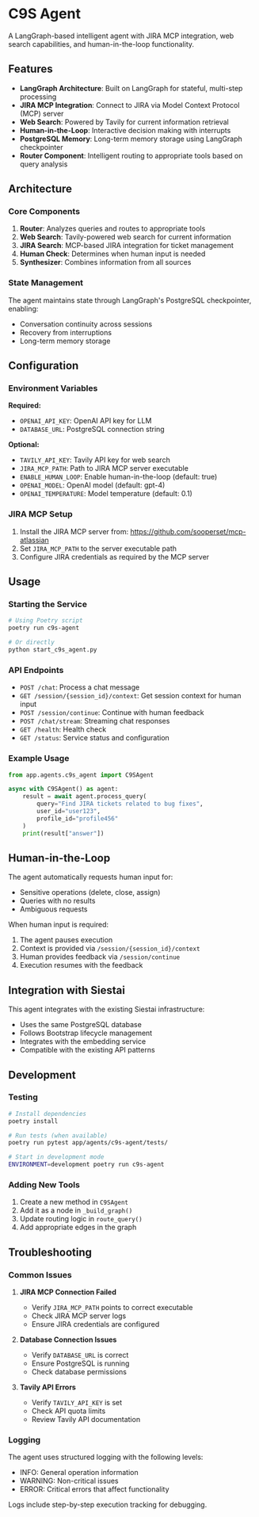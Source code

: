 # C9S Agent

A LangGraph-based intelligent agent with JIRA MCP integration, web search capabilities, and human-in-the-loop functionality.

## Features

- **LangGraph Architecture**: Built on LangGraph for stateful, multi-step processing
- **JIRA MCP Integration**: Connect to JIRA via Model Context Protocol (MCP) server
- **Web Search**: Powered by Tavily for current information retrieval
- **Human-in-the-Loop**: Interactive decision making with interrupts
- **PostgreSQL Memory**: Long-term memory storage using LangGraph checkpointer
- **Router Component**: Intelligent routing to appropriate tools based on query analysis

## Architecture

### Core Components

1. **Router**: Analyzes queries and routes to appropriate tools
2. **Web Search**: Tavily-powered web search for current information
3. **JIRA Search**: MCP-based JIRA integration for ticket management
4. **Human Check**: Determines when human input is needed
5. **Synthesizer**: Combines information from all sources

### State Management

The agent maintains state through LangGraph's PostgreSQL checkpointer, enabling:
- Conversation continuity across sessions
- Recovery from interruptions
- Long-term memory storage

## Configuration

### Environment Variables

**Required:**
- `OPENAI_API_KEY`: OpenAI API key for LLM
- `DATABASE_URL`: PostgreSQL connection string

**Optional:**
- `TAVILY_API_KEY`: Tavily API key for web search
- `JIRA_MCP_PATH`: Path to JIRA MCP server executable
- `ENABLE_HUMAN_LOOP`: Enable human-in-the-loop (default: true)
- `OPENAI_MODEL`: OpenAI model (default: gpt-4)
- `OPENAI_TEMPERATURE`: Model temperature (default: 0.1)

### JIRA MCP Setup

1. Install the JIRA MCP server from: https://github.com/sooperset/mcp-atlassian
2. Set `JIRA_MCP_PATH` to the server executable path
3. Configure JIRA credentials as required by the MCP server

## Usage

### Starting the Service

```bash
# Using Poetry script
poetry run c9s-agent

# Or directly
python start_c9s_agent.py
```

### API Endpoints

- `POST /chat`: Process a chat message
- `GET /session/{session_id}/context`: Get session context for human input
- `POST /session/continue`: Continue with human feedback
- `POST /chat/stream`: Streaming chat responses
- `GET /health`: Health check
- `GET /status`: Service status and configuration

### Example Usage

```python
from app.agents.c9s_agent import C9SAgent

async with C9SAgent() as agent:
    result = await agent.process_query(
        query="Find JIRA tickets related to bug fixes",
        user_id="user123",
        profile_id="profile456"
    )
    print(result["answer"])
```

## Human-in-the-Loop

The agent automatically requests human input for:
- Sensitive operations (delete, close, assign)
- Queries with no results
- Ambiguous requests

When human input is required:
1. The agent pauses execution
2. Context is provided via `/session/{session_id}/context`
3. Human provides feedback via `/session/continue`
4. Execution resumes with the feedback

## Integration with Siestai

This agent integrates with the existing Siestai infrastructure:
- Uses the same PostgreSQL database
- Follows Bootstrap lifecycle management
- Integrates with the embedding service
- Compatible with the existing API patterns

## Development

### Testing

```bash
# Install dependencies
poetry install

# Run tests (when available)
poetry run pytest app/agents/c9s-agent/tests/

# Start in development mode
ENVIRONMENT=development poetry run c9s-agent
```

### Adding New Tools

1. Create a new method in `C9SAgent`
2. Add it as a node in `_build_graph()`
3. Update routing logic in `route_query()`
4. Add appropriate edges in the graph

## Troubleshooting

### Common Issues

1. **JIRA MCP Connection Failed**
   - Verify `JIRA_MCP_PATH` points to correct executable
   - Check JIRA MCP server logs
   - Ensure JIRA credentials are configured

2. **Database Connection Issues**
   - Verify `DATABASE_URL` is correct
   - Ensure PostgreSQL is running
   - Check database permissions

3. **Tavily API Errors**
   - Verify `TAVILY_API_KEY` is set
   - Check API quota limits
   - Review Tavily API documentation

### Logging

The agent uses structured logging with the following levels:
- INFO: General operation information
- WARNING: Non-critical issues
- ERROR: Critical errors that affect functionality

Logs include step-by-step execution tracking for debugging.